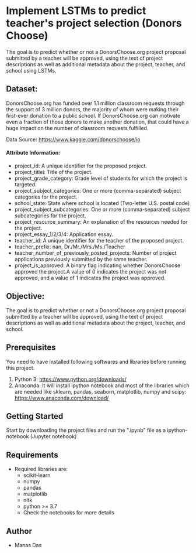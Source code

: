 # Implement LSTMs to predict teacher's project selection (Donors Choose)

The goal is to predict whether or not a DonorsChoose.org project proposal submitted by a teacher will be approved, using the text of project descriptions as well as additional metadata about the project, teacher, and school using LSTMs.

## Dataset:

DonorsChoose.org has funded over 1.1 million classroom requests through the support of 3 million donors, the majority of whom were making their first-ever donation to a public school. If DonorsChoose.org can motivate even a fraction of those donors to make another donation, that could have a huge impact on the number of classroom requests fulfilled.

Data Source: https://www.kaggle.com/donorschoose/io

#### Attribute Information:
 - project_id: A unique identifier for the proposed project.
 - project_titlei: Title of the project.
 - project_grade_category: Grade level of students for which the project is targeted.
 - project_subject_categories: One or more (comma-separated) subject categories for the project.
 - school_state: State where school is located (Two-letter U.S. postal code)
 - project_subject_subcategories: One or more (comma-separated) subject subcategories for the project. 
 - project_resource_summary: An explanation of the resources needed for the project.
 - project_essay_1/2/3/4: Application essay.
 - teacher_id: A unique identifier for the teacher of the proposed project.
 - teacher_prefix: nan, Dr./Mr./Mrs./Ms./Teacher
 - teacher_number_of_previously_posted_projects: Number of project applications previously submitted by the same teacher.
 - project_is_approved: A binary flag indicating whether DonorsChoose approved the project.A value of 0 indicates the project was not approved, and a value of 1 indicates the project was approved.

## Objective:
 The goal is to predict whether or not a DonorsChoose.org project proposal submitted by a teacher will be approved, using the text of project descriptions as well as additional metadata about the project, teacher, and school. 

## Prerequisites
You need to have installed following softwares and libraries before running this project.
1. Python 3: https://www.python.org/downloads/
2. Anaconda: It will install ipython notebook and most of the libraries which are needed like sklearn, pandas, seaborn, matplotlib, numpy and scipy: https://www.anaconda.com/download/

## Getting Started
Start by downloading the project files and run the ".ipynb" file as a ipython-notebook (Jupyter notebook)

## Requirements

* Required libraries are:
	- scikit-learn
	- numpy
	- pandas
	- matplotlib
	- nltk
	- python >= 3.7
	- Check the notebooks for more details

## Author

* Manas Das

